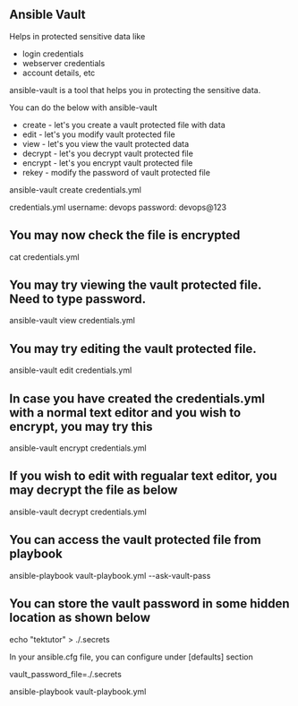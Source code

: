 ## Ansible Vault

Helps in protected sensitive data like 
* login credentials
* webserver credentials
* account details, etc

ansible-vault is a tool that helps you in protecting the sensitive data.

You can do the below with ansible-vault
* create - let's you create a vault protected file with data
* edit - let's you modify vault protected file
* view - let's you view the vault protected data
* decrypt - let's you decrypt vault protected file
* encrypt - let's you encrypt vault protected file
* rekey - modify the password of vault protected file

ansible-vault create credentials.yml

credentials.yml
username: devops
password: devops@123

## You may now check the file is encrypted
cat credentials.yml

## You may try viewing the vault protected file. Need to type password.
ansible-vault view credentials.yml

## You may try editing the vault protected file.
ansible-vault edit credentials.yml

## In case you have created the credentials.yml with a normal text editor and you wish to encrypt, you may try this
ansible-vault encrypt credentials.yml

## If you wish to edit with regualar text editor, you may decrypt the file as below
ansible-vault decrypt credentials.yml

## You can access the vault protected file from playbook
ansible-playbook vault-playbook.yml --ask-vault-pass

## You can store the vault password in some hidden location as shown below
echo "tektutor" > ./.secrets

In your ansible.cfg file, you can configure under [defaults] section

vault_password_file=./.secrets

ansible-playbook vault-playbook.yml
